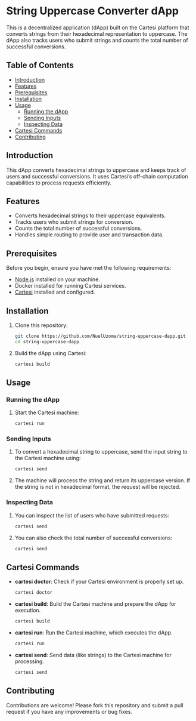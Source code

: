 # String Uppercase Converter dApp

This is a decentralized application (dApp) built on the Cartesi platform that converts strings from their hexadecimal representation to uppercase. The dApp also tracks users who submit strings and counts the total number of successful conversions.

## Table of Contents
- [Introduction](#introduction)
- [Features](#features)
- [Prerequisites](#prerequisites)
- [Installation](#installation)
- [Usage](#usage)
  - [Running the dApp](#running-the-dapp)
  - [Sending Inputs](#sending-inputs)
  - [Inspecting Data](#inspecting-data)
- [Cartesi Commands](#cartesi-commands)
- [Contributing](#contributing)

## Introduction

This dApp converts hexadecimal strings to uppercase and keeps track of users and successful conversions. It uses Cartesi’s off-chain computation capabilities to process requests efficiently.

## Features

- Converts hexadecimal strings to their uppercase equivalents.
- Tracks users who submit strings for conversion.
- Counts the total number of successful conversions.
- Handles simple routing to provide user and transaction data.

## Prerequisites

Before you begin, ensure you have met the following requirements:

- [Node.js](https://nodejs.org/en/) installed on your machine.
- Docker installed for running Cartesi services.
- [Cartesi](https://docs.cartesi.io/cartesi-machine/) installed and configured.

## Installation

1. Clone this repository:
    ```bash
    git clone https://github.com/NuelUzoma/string-uppercase-dapp.git
    cd string-uppercase-dapp
    ```

2. Build the dApp using Cartesi:
    ```bash
    cartesi build
    ```

## Usage

### Running the dApp

1. Start the Cartesi machine:
    ```bash
    cartesi run
    ```

### Sending Inputs

1. To convert a hexadecimal string to uppercase, send the input string to the Cartesi machine using:
    ```bash
    cartesi send
    ```

2. The machine will process the string and return its uppercase version. If the string is not in hexadecimal format, the request will be rejected.

### Inspecting Data

1. You can inspect the list of users who have submitted requests:
    ```bash
    cartesi send
    ```

2. You can also check the total number of successful conversions:
    ```bash
    cartesi send
    ```

## Cartesi Commands

- **cartesi doctor**: Check if your Cartesi environment is properly set up.
    ```bash
    cartesi doctor
    ```

- **cartesi build**: Build the Cartesi machine and prepare the dApp for execution.
    ```bash
    cartesi build
    ```

- **cartesi run**: Run the Cartesi machine, which executes the dApp.
    ```bash
    cartesi run
    ```

- **cartesi send**: Send data (like strings) to the Cartesi machine for processing.
    ```bash
    cartesi send
    ```

## Contributing

Contributions are welcome! Please fork this repository and submit a pull request if you have any improvements or bug fixes.
